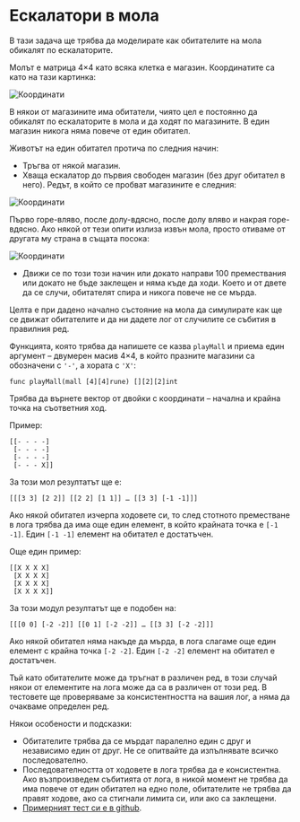 # Ескалатори в мола

В тази задача ще трябва да моделирате как обитателите на мола обикалят по ескалаторите.

Молът е матрица 4×4 като всяка клетка е магазин. Координатите са като на тази картинка:

![Координати](https://raw.github.com/fmi/clojure-homework/master/tasks/04/coordinates.png)

В някои от магазините има обитатели, чиято цел е постоянно да обикалят по ескалаторите в мола и да ходят по магазините. В един магазин никога няма повече от един обитател.

Животът на един обитател протича по следния начин:

* Тръгва от някой магазин.
* Хваща ескалатор до първия свободен магазин (без друг обитател в него). Редът, в който се пробват магазините е следния:

![Координати](https://raw.github.com/fmi/clojure-homework/master/tasks/04/order-of-trying.png)

Първо горе-вляво, после долу-вдясно, после долу вляво и накрая горе-вдясно. Ако някой от тези опити излиза извън мола, просто отиваме от другата му страна в същата посока:

![Координати](https://raw.github.com/fmi/clojure-homework/master/tasks/04/out-of-bounds.png)

* Движи се по този този начин или докато направи 100 премествания или докато не бъде заклещен и няма къде да ходи. Което и от двете да се случи, обитателят спира и никога повече не се мърда.

Целта е при дадено начално състояние на мола да симулирате как ще се движат обитателите и да ни дадете лог от случилите се събития в правилния ред.

Функцията, която трябва да напишете се казва `playMall` и приема един
аргумент – двумерен масив 4×4, в който празните магазини са обозначени
с `'-'`, а хората с `'X'`:

`func playMall(mall [4][4]rune) [][2][2]int`

Трябва да върнете вектор от двойки с координати – начална и крайна точка на
съответния ход.

Пример:

    [[- - - -]
     [- - - -]
     [- - - -]
     [- - - X]]

За този мол резултатът ще е:

    [[[3 3] [2 2]] [[2 2] [1 1]] … [[3 3] [-1 -1]]]

Ако някой обитател изчерпа ходовете си, то след стотното преместване в лога трябва да има още един елемент, в който крайната точка е `[-1 -1]`. Един `[-1 -1]` елемент на обитател е достатъчен.

Още един пример:

    [[X X X X]
     [X X X X]
     [X X X X]
     [X X X X]]

За този модул резултатът ще е подобен на:

    [[[0 0] [-2 -2]] [[0 1] [-2 -2]] … [[3 3] [-2 -2]]]

Ако някой обитател няма накъде да мърда, в лога слагаме още един елемент с крайна точка `[-2 -2]`. Един `[-2 -2]` елемент на обитател е достатъчен.

Тъй като обитателите може да тръгнат в различен ред, в този случай някои от елементите на лога може да са в различен от този ред. В тестовете ще проверяваме за консистентността на вашия лог, а няма да очакваме определен ред.

Някои особености и подсказки:

 * Обитателите трябва да се мърдат паралелно един с друг и независимо един от друг. Не се опитвайте да изпълнявате всичко последователно.
 * Последователността от ходовете в лога трябва да е консистентна. Ако възпроизведем събитията от лога, в никой момент не трябва да има повече от един обитател на едно поле, обитателите не трябва да правят ходове, ако са стигнали лимита си, или ако са заклещени.
 * [Примерният тест си е в github](https://github.com/fmi/go-homework/blob/master/2013/04/example_test.go).
